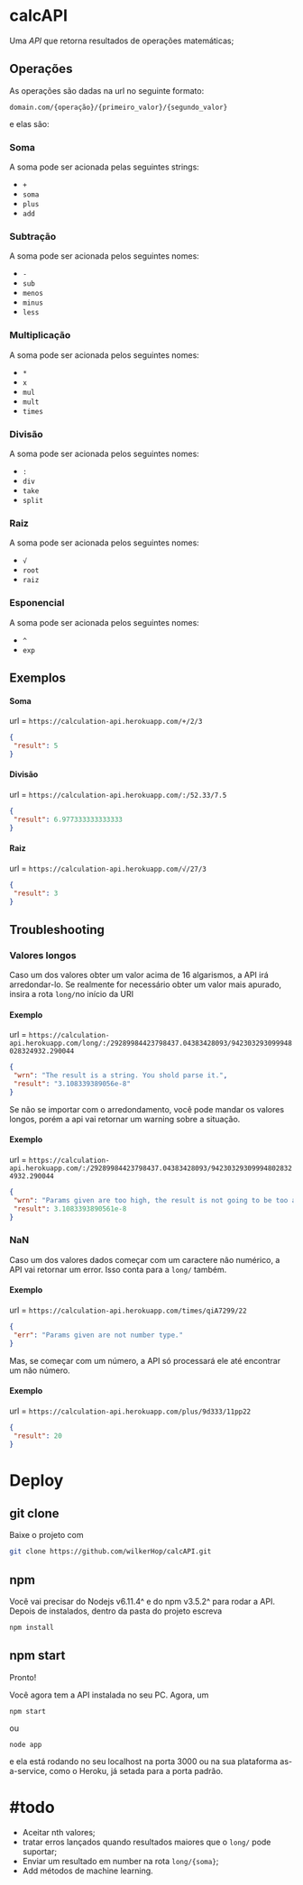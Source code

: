 # calcAPI
Uma _API_ que retorna resultados de operações matemáticas;
## Operações
As operações são dadas na url no seguinte formato:
```
domain.com/{operação}/{primeiro_valor}/{segundo_valor}
```
e elas são:
### Soma
A soma pode ser acionada pelas seguintes strings:
+ ```+```
+ ```soma```
+ ```plus```
+ ```add```
### Subtração
A soma pode ser acionada pelos seguintes nomes:
+ ```-```
+ ```sub```
+ ```menos```
+ ```minus```
+ ```less```
### Multiplicação
A soma pode ser acionada pelos seguintes nomes:
+ ```*```
+ ```x```
+ ```mul```
+ ```mult```
+ ```times```
### Divisão
A soma pode ser acionada pelos seguintes nomes:
+ ```:```
+ ```div```
+ ```take```
+ ```split```
### Raiz
A soma pode ser acionada pelos seguintes nomes:
+ ```√```
+ ```root```
+ ```raiz```
### Esponencial
A soma pode ser acionada pelos seguintes nomes:
+ ```^```
+ ```exp```

## Exemplos
#### Soma
url = ``` https://calculation-api.herokuapp.com/+/2/3 ```
```json
{
 "result": 5
}
```
#### Divisão
url = ``` https://calculation-api.herokuapp.com/:/52.33/7.5 ```
```json
{
 "result": 6.977333333333333
}
```
#### Raiz
url = ``` https://calculation-api.herokuapp.com/√/27/3 ```
```json
{
 "result": 3
}
```
## Troubleshooting
### Valores longos
Caso um dos valores obter um valor acima de 16 algarismos, a API irá arredondar-lo.
Se realmente for necessário obter um valor mais apurado, insira a rota ```long/```no início da URI
#### Exemplo
url = ``` https://calculation-api.herokuapp.com/long/:/29289984423798437.04383428093/942303293099948028324932.290044 ```
```json
{
 "wrn": "The result is a string. You shold parse it.",
 "result": "3.108339389056e-8"
}
```
Se não se importar com o arredondamento, você pode mandar os valores longos, porém a api vai retornar um warning sobre a situação.
#### Exemplo
url = ``` https://calculation-api.herokuapp.com/:/29289984423798437.04383428093/942303293099948028324932.290044 ```
```json
{
 "wrn": "Params given are too high, the result is not going to be too accurate",
 "result": 3.1083393890561e-8
}
```
### NaN
Caso um dos valores dados começar com um caractere não numérico, a API vai retornar um error. Isso conta para a ```long/``` também.
#### Exemplo
url = ``` https://calculation-api.herokuapp.com/times/qiA7299/22 ```
```json
{
 "err": "Params given are not number type."
}
```
Mas, se começar com um número, a API só processará ele até encontrar um não número.
#### Exemplo
url = ``` https://calculation-api.herokuapp.com/plus/9d333/11pp22 ```
```json
{
 "result": 20
}
```

# Deploy
## git clone
Baixe o projeto com
```sh
git clone https://github.com/wilkerHop/calcAPI.git
```
## npm
Você vai precisar do Nodejs v6.11.4^ e do npm v3.5.2^ para rodar a API. Depois de instalados, dentro da pasta do projeto escreva
```sh
npm install
```
## npm start
Pronto!

Você agora tem a API instalada no seu PC. Agora, um
```
npm start
```
ou
```
node app
```
e ela está rodando no seu localhost na porta 3000 ou na sua plataforma as-a-service, como o Heroku, já setada para a porta padrão.


# #todo

+ Aceitar nth valores;
+ tratar erros lançados quando resultados maiores que o ```long/``` pode suportar;
+ Enviar um resultado em number na rota ```long/{soma}```;
+ Add métodos de machine learning.